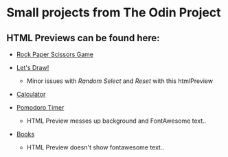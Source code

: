 # Small projects from The Odin Project

## HTML Previews can be found here:

- [Rock Paper Scissors Game](https://atrobert.github.io/odin_project/index.html)

- [Let's Draw!](https://atrobert.github.io/odin_project//draw/index.html)

  - Minor issues with _Random Select_ and _Reset_ with this htmlPreview

- [Calculator](https://atrobert.github.io/odin_project/calculator/calc.html)

- [Pomodoro Timer](https://atrobert.github.io/odin_project/pomodoro-timer/timer.html)
  
  - HTML Preview messes up background and FontAwesome text..
  
- [Books](https://atrobert.github.io/odin_project//books/library.html)

  - HTML Preview doesn't show fontawesome text..
